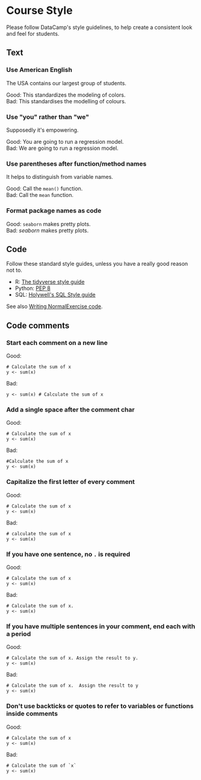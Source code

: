 # Course Style

Please follow DataCamp's style guidelines, to help create a consistent look and feel for students.

## Text

### Use American English

The USA contains our largest group of students.

Good: This standardizes the modeling of colors.  
Bad: This standardises the modelling of colours.  

### Use "you" rather than "we"

Supposedly it's empowering.

Good: You are going to run a regression model.  
Bad: We  are going to run a regression model.  

### Use parentheses after function/method names

It helps to distinguish from variable names.

Good: Call the `mean()` function.   
Bad: Call the `mean` function.

### Format package names as code

Good: `seaborn` makes pretty plots.  
Bad: *seaborn* makes pretty plots.  

## Code

Follow these standard style guides, unless you have a really good reason not to.

- R: [The tidyverse style guide](http://style.tidyverse.org)
- Python: [PEP 8](https://www.python.org/dev/peps/pep-0008)
- SQL: [Holywell's SQL Style guide](https://www.sqlstyle.guide)

See also [Writing NormalExercise code](/courses/exercises/normal-exercises/code.html).

## Code comments

### Start each comment on a new line

Good: 

~~~~~
# Calculate the sum of x
y <- sum(x)
~~~~~

Bad: 

~~~~~
y <- sum(x) # Calculate the sum of x
~~~~~



### Add a single space after the comment char


Good: 

~~~~~
# Calculate the sum of x
y <- sum(x)
~~~~~

Bad: 

~~~~~
#Calculate the sum of x
y <- sum(x)
~~~~~

### Capitalize the first letter of every comment

Good: 

~~~~~
# Calculate the sum of x
y <- sum(x)
~~~~~

Bad: 

~~~~~
# calculate the sum of x
y <- sum(x)
~~~~~

### If you have one sentence, no `.` is required

Good: 

~~~~~
# Calculate the sum of x
y <- sum(x)
~~~~~

Bad: 

~~~~~
# Calculate the sum of x.
y <- sum(x)
~~~~~


### If you have multiple sentences in your comment, end each with a period

Good: 

~~~~~
# Calculate the sum of x. Assign the result to y.
y <- sum(x)
~~~~~

Bad: 

~~~~~
# Calculate the sum of x.  Assign the result to y
y <- sum(x)
~~~~~

### Don't use backticks or quotes to refer to variables or functions inside comments

Good: 

~~~~~
# Calculate the sum of x
y <- sum(x)
~~~~~

Bad: 

~~~~~
# Calculate the sum of `x`
y <- sum(x)
~~~~~


